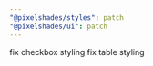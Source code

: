 ```yaml
---
"@pixelshades/styles": patch
"@pixelshades/ui": patch
---
```


fix checkbox styling
fix table styling
